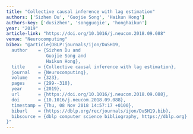```yaml
---
title: "Collective causal inference with lag estimation"
authors: ['Sizhen Du', 'Guojie Song', 'Haikun Hong']
authors-key: ['dusizhen', 'songguojie', 'honghaikun']
year: "2019"
article-link: "https://doi.org/10.1016/j.neucom.2018.09.088"
venue: "Neurocomputing"
bibex: "@article{DBLP:journals/ijon/DuSH19,
  author    = {Sizhen Du and
               Guojie Song and
               Haikun Hong},
  title     = {Collective causal inference with lag estimation},
  journal   = {Neurocomputing},
  volume    = {323},
  pages     = {299--310},
  year      = {2019},
  url       = {https://doi.org/10.1016/j.neucom.2018.09.088},
  doi       = {10.1016/j.neucom.2018.09.088},
  timestamp = {Thu, 08 Nov 2018 14:57:17 +0100},
  biburl    = {https://dblp.org/rec/journals/ijon/DuSH19.bib},
  bibsource = {dblp computer science bibliography, https://dblp.org}
}"
---
```

